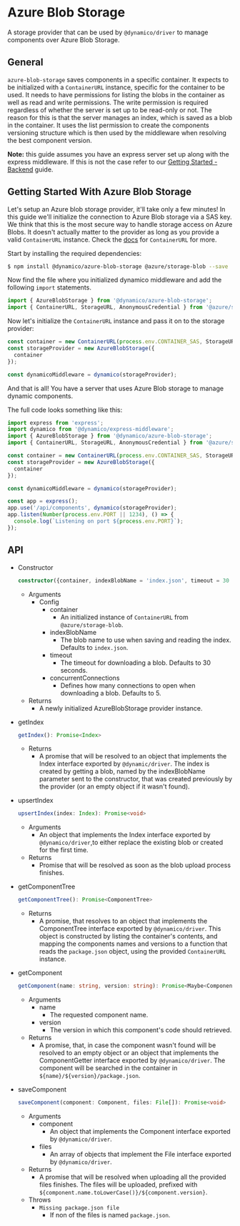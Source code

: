 # Azure Blob Storage
A storage provider that can be used by `@dynamico/driver` to manage components over Azure Blob Storage.

## General
`azure-blob-storage` saves components in a specific container. It expects to be initialized with a `ContainerURL` instance, specific for the container to be used. It needs to have permissions for listing the blobs in the container as well as read and write permissions. The write permission is required regardless of whether the server is set up to be read-only or not. The reason for this is that the server manages an index, which is saved as a blob in the container. It uses the list permission to create the components versioning structure which is then used by the middleware when resolving the best component version.

__Note:__ this guide assumes you have an express server set up along with the express middleware. If this is not the case refer to our [Getting Started - Backend](../readme.md) guide.

## Getting Started With Azure Blob Storage

Let's setup an Azure blob storage provider, it'll take only a few minutes! In this guide we'll initialize the connection to Azure Blob storage via a SAS key. We think that this is the most secure way to handle storage access on Azure Blobs. It doesn't actually matter to the provider as long as you provide a valid `ContainerURL` instance. Check the [docs](https://docs.microsoft.com/en-us/javascript/api/@azure/storage-blob/containerurl?view=azure-node-preview) for `ContainerURL` for more.

Start by installing the required dependencies:
```bash
$ npm install @dynamico/azure-blob-storage @azure/storage-blob --save
```

Now find the file where you initialized dynamico middleware and add the following `import` statements.

```javascript
import { AzureBlobStorage } from '@dynamico/azure-blob-storage';
import { ContainerURL, StorageURL, AnonymousCredential } from '@azure/storage-blob';
```

Now let's initialize the `ContainerURL` instance and pass it on to the storage provider:

```javascript
const container = new ContainerURL(process.env.CONTAINER_SAS, StorageURL.newPipeline(new AnonymousCredential()));
const storageProvider = new AzureBlobStorage({
  container
});

const dynamicoMiddleware = dynamico(storageProvider);
```

And that is all! You have a server that uses Azure Blob storage to manage dynamic components.

The full code looks something like this:
```javascript
import express from 'express';
import dynamico from '@dynamico/express-middleware';
import { AzureBlobStorage } from '@dynamico/azure-blob-storage';
import { ContainerURL, StorageURL, AnonymousCredential } from '@azure/storage-blob';

const container = new ContainerURL(process.env.CONTAINER_SAS, StorageURL.newPipeline(new AnonymousCredential()));
const storageProvider = new AzureBlobStorage({
  container
});

const dynamicoMiddleware = dynamico(storageProvider);

const app = express();
app.use('/api/components', dynamico(storageProvider);
app.listen(Number(process.env.PORT || 1234), () => {
  console.log(`Listening on port ${process.env.PORT}`);
});
```

## API
* Constructor
    ```typescript
    constructor({container, indexBlobName = 'index.json', timeout = 30 * 60000, concurrentConnections = 5 }: AzureBlobStorageOptions)
    ```
    * Arguments
        * Config
            * container
                * An initialized instance of `ContainerURL` from `@azure/storage-blob`.
            * indexBlobName
                * The blob name to use when saving and reading the index. Defaults to `index.json`.
            * timeout
                * The timeout for downloading a blob. Defaults to 30 seconds.
            * concurrentConnections
                * Defines how many connections to open when downloading a blob. Defaults to 5.
    * Returns
        * A newly initialized AzureBlobStorage provider instance.
* getIndex
    ```typescript
    getIndex(): Promise<Index>
    ```
    * Returns
         * A promise that will be resolved to an object that implements the Index interface exported by `@dynamic/driver`. The index is created by getting a blob, named by the indexBlobName parameter sent to the constructor, that was created previously by the provider (or an empty object if it wasn't found).
* upsertIndex
    ```typescript
    upsertIndex(index: Index): Promise<void>
    ```
    * Arguments
        * An object that implements the Index interface exported by `@dynamico/driver`,to either replace the existing blob or created for the first time.
    * Returns
        * Promise that will be resolved as soon as the blob upload process finishes.
* getComponentTree
    ```typescript
    getComponentTree(): Promise<ComponentTree> 
    ```
    * Returns
        * A promise, that resolves to an object that implements the ComponentTree interface exported by `@dynamico/driver`. This object is constructed by listing the container's contents, and mapping the components names and versions to a function that reads the `package.json` object, using the provided `ContainerURL` instance.
* getComponent
    ```typescript
    getComponent(name: string, version: string): Promise<Maybe<ComponentGetter>>
    ```
    * Arguments
        * name
            * The requested component name.
        * version
            * The version in which this component's code should retrieved.
    * Returns
        * A promise, that, in case the component wasn't found will be resolved to an empty object or an object that implements the ComponentGetter interface exported by `@dynamico/driver`. The component will be searched in the container in `${name}/${version}/package.json`.

* saveComponent
    ```typescript
    saveComponent(component: Component, files: File[]): Promise<void>
    ```
    * Arguments
        * component
            * An object that implements the Component interface exported by `@dynamico/driver`.
        * files
            * An array of objects that implement the File interface exported by `@dynamico/driver`.
    * Returns
        * A promise that will be resolved when uploading all the provided files finishes. The files will be uploaded, prefixed with `${component.name.toLowerCase()}/${component.version}`.
    * Throws
        * `Missing package.json file`
            * If non of the files is named `package.json`.